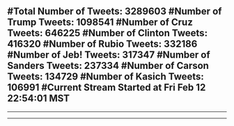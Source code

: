 #Total Number of Tweets: 3289603 
#Number of Trump Tweets: 1098541
#Number of Cruz Tweets: 646225
#Number of Clinton Tweets: 416320
#Number of Rubio Tweets: 332186
#Number of Jeb! Tweets: 317347
#Number of Sanders Tweets: 237334
#Number of Carson Tweets: 134729
#Number of Kasich Tweets: 106991
#Current Stream Started at Fri Feb 12 22:54:01 MST
---
---
---

